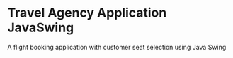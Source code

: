 # Travel Agency Application JavaSwing
 A flight booking application with customer seat selection using Java Swing
